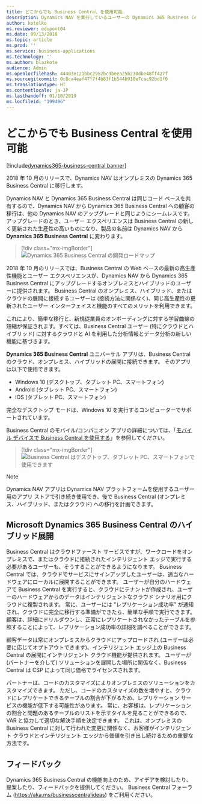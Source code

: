 ```yaml
---
title: どこからでも Business Central を使用可能
description: Dynamics NAV を実行しているユーザーの Dynamics 365 Business Central への移行は、他の Dynamics NAV のアップグレードと同じようにシームレスです。
author: kotelko
ms.reviewer: edupont04
ms.date: 09/13/2018
ms.topic: article
ms.prod: ''
ms.service: business-applications
ms.technology: ''
ms.author: blazkote
audience: Admin
ms.openlocfilehash: 44403e121bbc2952bc9beea25b230dbe48ff427f
ms.sourcegitcommit: 0c8ca4eaf47f7f4b83f1b544b910e7cac92bd1f0
ms.translationtype: HT
ms.contentlocale: ja-JP
ms.lasthandoff: 01/10/2019
ms.locfileid: "199496"
---
```

#  <a name="business-central-everywhere"></a>どこからでも Business Central を使用可能

[!include[dynamics365-business-central banner](../includes/dynamics365-business-central.md)]

2018 年 10 月のリリースで、Dynamics NAV はオンプレミスの Dynamics 365 Business Central に移行します。  

Dynamics NAV と Dynamics 365 Business Central は同じコード ベースを共有するので、Dynamics NAV から Dynamics 365 Business Central への顧客の移行は、他の Dynamics NAV のアップグレードと同じようにシームレスです。 アップグレードのとき、ユーザー エクスペリエンスは Business Central の新しく更新された生産性の高いものになり、製品の名前は Dynamics NAV から **Dynamics 365 Business Central** に変わります。  

> [!div class="mx-imgBorder"]
> ![Dynamics 365 Business Central の開発ロードマップ](media/dynamics-nav-transitions-dynamics365-business-central-premises-1.png "Dynamics 365 Business Central の開発ロードマップ")

2018 年 10 月のリリースでは、Business Central の Web ベースの最新の高生産性機能とユーザー エクスペリエンスが、Dynamics NAV から Dynamics 365 Business Central にアップグレードするオンプレミスとハイブリッドのユーザーに提供されます。 Business Central のオンプレミス、ハイブリッド、またはクラウドの展開に接続するユーザーは (接続方法に関係なく)、同じ高生産性の更新されたユーザー インターフェイスと機能のすべてのメリットを利用できます。  

これにより、簡単な移行と、新規従業員のオンボーディングに対する学習曲線の短縮が保証されます。すべては、Business Central ユーザー (特にクラウドとハイブリッド) に対するクラウドと AI を利用した分析情報とデータ分析の新しい機能に基づきます。

**Dynamics 365 Business Central** ユニバーサル アプリは、Business Central のクラウド、オンプレミス、ハイブリッドの展開に接続できます。 そのアプリは以下で使用できます。

-   Windows 10 (デスクトップ、タブレット PC、スマートフォン)
-   Android (タブレット PC、スマートフォン)
-   iOS (タブレット PC、スマートフォン)  

完全なデスクトップ モードは、Windows 10 を実行するコンピューターでサポートされています。

Business Central のモバイル/コンパニオン アプリの詳細については、「[モバイル デバイスで Business Central を使用する](https://docs.microsoft.com/dynamics365/business-central/install-mobile-app)」を参照してください。

> [!div class="mx-imgBorder"]
> ![Business Central はデスクトップ、タブレット PC、スマートフォンで使用できます](media/bc-everywhere.png "Business Central はデスクトップ、タブレット PC、スマートフォンで使用できます")

> [!NOTE]
> Dynamics NAV アプリは Dynamics NAV プラットフォームを使用するユーザー用のアプリ ストアで引き続き使用でき、後で Business Central (オンプレミス、ハイブリッド、またはクラウド) への移行を計画できます。  

## <a name="microsoft-dynamics-365-business-central-hybrid-deployment"></a>Microsoft Dynamics 365 Business Central のハイブリッド展開

Business Central はクラウドファースト サービスですが、ワークロードをオンプレミスで、またはクラウドに接続されたインテリジェント エッジで実行する必要があるユーザーも、そうすることができるようになります。 Business Central では、クラウドでサービスにサインアップしたユーザーは、適当なハードウェアにローカルに展開することができます。 ユーザーが自分のハードウェアで Business Central を実行すると、クラウドにテナントが作成され、ユーザーのハードウェアからのデータはインテリジェントなクラウド シナリオ用にクラウドに複製されます。 常に、ユーザーには "レプリケーション成功率" が通知され、クラウドに完全に移行する準備ができたら、簡単な手順で実行できます。  顧客は、詳細にドリルダウンし、正常にレプリケートされなかったテーブルを参照することによって、レプリケーション成功率の詳細を調べることができます。

顧客データは常にオンプレミスからクラウドにアップロードされ (ユーザーは必要に応じてオプトアウトできます)、インテリジェント エッジ上の Business Central の展開にインテリジェント クラウド機能が提供されます。 ユーザーが (パートナーを介して) ソリューションを展開した場所に関係なく、Business Central は CSP によって同じ価格でライセンスされます。  

パートナーは、コードのカスタマイズによりオンプレミスのソリューションをカスタマイズできます。 ただし、コードのカスタマイズの数を増やすと、クラウドにレプリケートできるテーブルの割合が下がるため、レプリケーション サービスの機能が低下する可能性があります。 常に、お客様は、レプリケーションの割合と問題のあるテーブルのリストを示すタイルを見ることができるので、VAR と協力して適切な解決手順を決定できます。 これは、オンプレミスの Business Central に対して行われた変更に関係なく、お客様がインテリジェント クラウドとインテリジェント エッジから価値を引き出し続けるための重要な方法です。   

## <a name="tell-us-what-you-think"></a>フィードバック
Dynamics 365 Business Central の機能向上のため、アイデアを検討したり、提案したり、フィードバックを提供してください。 Business Central フォーラム (https://aka.ms/businesscentralideas) をご利用ください。
